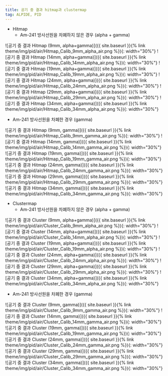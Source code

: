 ```yaml
---
title: 공기 중 결과 hitmap과 clustermap
tag: ALPIDE, PID
---
```


- Hitmap
  - Am-241 방사선원을 차폐하지 않은 경우 (alpha + gamma)

![공기 중 결과 Hitmap (9mm, alpha+gamma)]({{ site.baseurl }}{% link theme/img/pid/air/Hitmap_Calib_9mm_alpha_air.png %}){: width="30%"}
![공기 중 결과 Hitmap (14mm, alpha+gamma)]({{ site.baseurl }}{% link theme/img/pid/air/Hitmap_Calib_14mm_alpha_air.png %}){: width="30%"}
![공기 중 결과 Hitmap (19mm, alpha+gamma)]({{ site.baseurl }}{% link theme/img/pid/air/Hitmap_Calib_19mm_alpha_air.png %}){: width="30%"}
![공기 중 결과 Hitmap (24mm, alpha+gamma)]({{ site.baseurl }}{% link theme/img/pid/air/Hitmap_Calib_24mm_alpha_air.png %}){: width="30%"}
![공기 중 결과 Hitmap (29mm, alpha+gamma)]({{ site.baseurl }}{% link theme/img/pid/air/Hitmap_Calib_29mm_alpha_air.png %}){: width="30%"}
![공기 중 결과 Hitmap (34mm, alpha+gamma)]({{ site.baseurl }}{% link theme/img/pid/air/Hitmap_Calib_34mm_alpha_air.png %}){: width="30%"}

  - Am-241 방사선원을 차폐한 경우 (gamma)

![공기 중 결과 Hitmap (9mm, gamma)]({{ site.baseurl }}{% link theme/img/pid/air/Hitmap_Calib_9mm_gamma_air.png %}){: width="30%"}
![공기 중 결과 Hitmap (14mm, gamma)]({{ site.baseurl }}{% link theme/img/pid/air/Hitmap_Calib_14mm_gamma_air.png %}){: width="30%"}
![공기 중 결과 Hitmap (19mm, gamma)]({{ site.baseurl }}{% link theme/img/pid/air/Hitmap_Calib_19mm_gamma_air.png %}){: width="30%"}
![공기 중 결과 Hitmap (24mm, gamma)]({{ site.baseurl }}{% link theme/img/pid/air/Hitmap_Calib_24mm_gamma_air.png %}){: width="30%"}
![공기 중 결과 Hitmap (29mm, gamma)]({{ site.baseurl }}{% link theme/img/pid/air/Hitmap_Calib_29mm_gamma_air.png %}){: width="30%"}
![공기 중 결과 Hitmap (34mm, gamma)]({{ site.baseurl }}{% link theme/img/pid/air/Hitmap_Calib_34mm_gamma_air.png %}){: width="30%"}

- Clustermap
  - Am-241 방사선원을 차폐하지 않은 경우 (alpha + gamma)

![공기 중 결과 Cluster (9mm, alpha+gamma)]({{ site.baseurl }}{% link theme/img/pid/air/Cluster_Calib_9mm_alpha_air.png %}){: width="30%"}
![공기 중 결과 Cluster (14mm, alpha+gamma)]({{ site.baseurl }}{% link theme/img/pid/air/Cluster_Calib_14mm_alpha_air.png %}){: width="30%"}
![공기 중 결과 Cluster (19mm, alpha+gamma)]({{ site.baseurl }}{% link theme/img/pid/air/Cluster_Calib_19mm_alpha_air.png %}){: width="30%"}
![공기 중 결과 Cluster (24mm, alpha+gamma)]({{ site.baseurl }}{% link theme/img/pid/air/Cluster_Calib_24mm_alpha_air.png %}){: width="30%"}
![공기 중 결과 Cluster (29mm, alpha+gamma)]({{ site.baseurl }}{% link theme/img/pid/air/Cluster_Calib_29mm_alpha_air.png %}){: width="30%"}
![공기 중 결과 Cluster (34mm, alpha+gamma)]({{ site.baseurl }}{% link theme/img/pid/air/Cluster_Calib_34mm_alpha_air.png %}){: width="30%"}

  - Am-241 방사선원을 차폐한 경우 (gamma)

![공기 중 결과 Cluster (9mm, gamma)]({{ site.baseurl }}{% link theme/img/pid/air/Cluster_Calib_9mm_gamma_air.png %}){: width="30%"}
![공기 중 결과 Cluster (14mm, gamma)]({{ site.baseurl }}{% link theme/img/pid/air/Cluster_Calib_14mm_gamma_air.png %}){: width="30%"}
![공기 중 결과 Cluster (19mm, gamma)]({{ site.baseurl }}{% link theme/img/pid/air/Cluster_Calib_19mm_gamma_air.png %}){: width="30%"}
![공기 중 결과 Cluster (24mm, gamma)]({{ site.baseurl }}{% link theme/img/pid/air/Cluster_Calib_24mm_gamma_air.png %}){: width="30%"}
![공기 중 결과 Cluster (29mm, gamma)]({{ site.baseurl }}{% link theme/img/pid/air/Cluster_Calib_29mm_gamma_air.png %}){: width="30%"}
![공기 중 결과 Cluster (34mm, gamma)]({{ site.baseurl }}{% link theme/img/pid/air/Cluster_Calib_34mm_gamma_air.png %}){: width="30%"}



